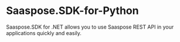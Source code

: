 Saaspose.SDK-for-Python
=======================

Saaspose.SDK for .NET allows you to use Saaspose REST API in your applications quickly and easily.